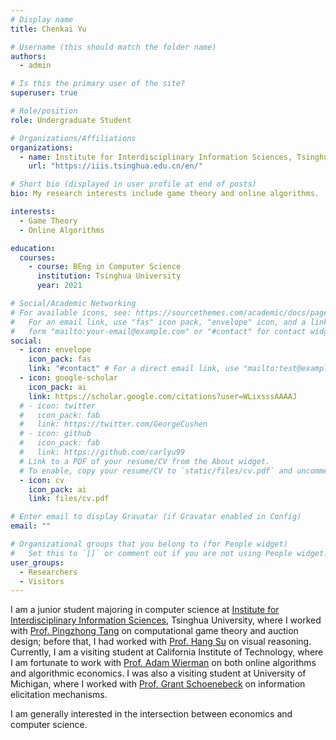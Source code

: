 ```yaml
---
# Display name
title: Chenkai Yu

# Username (this should match the folder name)
authors:
  - admin

# Is this the primary user of the site?
superuser: true

# Role/position
role: Undergraduate Student

# Organizations/Affiliations
organizations:
  - name: Institute for Interdisciplinary Information Sciences, Tsinghua University
    url: "https://iiis.tsinghua.edu.cn/en/"

# Short bio (displayed in user profile at end of posts)
bio: My research interests include game theory and online algorithms.

interests:
  - Game Theory
  - Online Algorithms

education:
  courses:
    - course: BEng in Computer Science
      institution: Tsinghua University
      year: 2021

# Social/Academic Networking
# For available icons, see: https://sourcethemes.com/academic/docs/page-builder/#icons
#   For an email link, use "fas" icon pack, "envelope" icon, and a link in the
#   form "mailto:your-email@example.com" or "#contact" for contact widget.
social:
  - icon: envelope
    icon_pack: fas
    link: "#contact" # For a direct email link, use "mailto:test@example.org".
  - icon: google-scholar
    icon_pack: ai
    link: https://scholar.google.com/citations?user=WLixsssAAAAJ
  # - icon: twitter
  #   icon_pack: fab
  #   link: https://twitter.com/GeorgeCushen
  # - icon: github
  #   icon_pack: fab
  #   link: https://github.com/carlyu99
  # Link to a PDF of your resume/CV from the About widget.
  # To enable, copy your resume/CV to `static/files/cv.pdf` and uncomment the lines below.
  - icon: cv
    icon_pack: ai
    link: files/cv.pdf

# Enter email to display Gravatar (if Gravatar enabled in Config)
email: ""

# Organizational groups that you belong to (for People widget)
#   Set this to `[]` or comment out if you are not using People widget.
user_groups:
  - Researchers
  - Visitors
---
```


I am a junior student majoring in computer science at [Institute for Interdisciplinary Information Sciences](https://iiis.tsinghua.edu.cn/en/), Tsinghua University, where I worked with [Prof. Pingzhong Tang](http://people.iiis.tsinghua.edu.cn/~kenshin/) on computational game theory and auction design; before that, I had worked with [Prof. Hang Su](http://www.suhangss.me/) on visual reasoning. Currently, I am a visiting student at California Institute of Technology, where I am fortunate to work with [Prof. Adam Wierman](http://users.cms.caltech.edu/~adamw/index.html) on both online algorithms and algorithmic economics. I was also a visiting student at University of Michigan, where I worked with [Prof. Grant Schoenebeck](http://schoeneb.people.si.umich.edu/) on information elicitation mechanisms.

I am generally interested in the intersection between economics and computer science.

